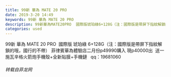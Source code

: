 ```yaml
---
title: 99新 華為 MATE 20 PRO
date: 2019-3-20 14:49
keywords: 99新 華為 MATE 20 PRO
description: 99新華為MATE20PRO  國際版琥珀綠6+128G（注：國際版是帶屏下指紋解鎖的哦，國行的不帶）菲律賓華為體驗店二月份p49990購入現p40000出  送一施瓦辛格火箭炮手機殼+全新貼膜+手機鏈  qq：19681060
categories: used
---
```

<td class="t_f" id="postmessage_3265914">

99新 華為 MATE 20 PRO  國際版 琥珀綠 6+128G（注：國際版是帶屏下指紋解鎖的哦，國行的不帶） 菲律賓華為體驗店二月份p49990購入 現p40000出  送一施瓦辛格火箭炮手機殼+全新貼膜+手機鏈   qq：19681060</td>
###### 转载自菲龙网